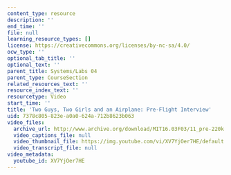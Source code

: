 ```yaml
---
content_type: resource
description: ''
end_time: ''
file: null
learning_resource_types: []
license: https://creativecommons.org/licenses/by-nc-sa/4.0/
ocw_type: ''
optional_tab_title: ''
optional_text: ''
parent_title: Systems/Labs 04
parent_type: CourseSection
related_resources_text: ''
resource_index_text: ''
resourcetype: Video
start_time: ''
title: 'Two Guys, Two Girls and an Airplane: Pre-Flight Interview'
uid: 7378c805-823e-a0a0-624a-712b8623b063
video_files:
  archive_url: http://www.archive.org/download/MIT16.03F03/11_pre-220k.mp4
  video_captions_file: null
  video_thumbnail_file: https://img.youtube.com/vi/XV7YjOer7HE/default.jpg
  video_transcript_file: null
video_metadata:
  youtube_id: XV7YjOer7HE
---
```

